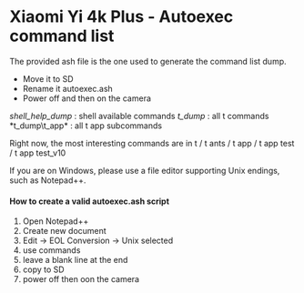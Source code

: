 # Xiaomi Yi 4k Plus - Autoexec command list


The provided ash file is the one used to generate the command list dump.

* Move it to SD
* Rename it autoexec.ash
* Power off and then on the camera


*shell_help_dump* : shell available commands
*t_dump* : all t commands
*t_dump\t_app\* : all t app subcommands


Right now, the most interesting commands are in t / t ants / t app / t app test / t app test_v10


If you are on Windows, please use a file editor supporting Unix endings, such as Notepad++.

#### How to create a valid autoexec.ash script
1) Open Notepad++
2) Create new document
3) Edit -> EOL Conversion -> Unix selected
4) use commands
5) leave a blank line at the end
6) copy to SD
7) power off then oon the camera
